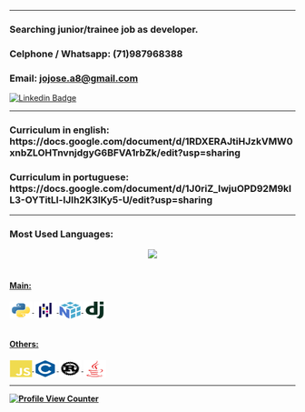 -----------------------------------------------------------------------------------------------------
### Searching junior/trainee job as developer. 
### Celphone / Whatsapp: (71)987968388<br>
### Email: jojose.a8@gmail.com
[![Linkedin Badge](https://img.shields.io/badge/-LinkedIn-blue?style=flat-square&logo=Linkedin&logoColor=white&link=https://www.linkedin.com/in/jos%C3%A9-antonio-085a2a197/)](https://www.linkedin.com/in/jos%C3%A9-antonio-085a2a197/)

-----------------------------------------------------------------------------------------------------
<h3>Curriculum in english: https://docs.google.com/document/d/1RDXERAJtiHJzkVMW0xnbZLOHTnvnjdgyG6BFVA1rbZk/edit?usp=sharing </h3>

<h3>Curriculum in portuguese: https://docs.google.com/document/d/1J0riZ_IwjuOPD92M9kIL3-OYTitLl-IJIh2K3IKy5-U/edit?usp=sharing </h3>

-----------------------------------------------------------------------------------------------------
### Most Used Languages:
<div align="center">
  <a href="https://github.com/JoseAntonioIosephvsAnthonivs">
  <img height="180em" src="https://github-readme-stats.vercel.app/api/top-langs/?username=JoseAntonioIosephvsAnthonivs&layout=compact&langs_count=7&theme=dracula"/>
</div>

<div style="display: inline_block"><br>
  
   <h4>Main: <h4>
   <img align="center" alt="Python" height="30" width="40" src="https://raw.githubusercontent.com/devicons/devicon/master/icons/python/python-original.svg">  
 
   <img align="center" alt="Pandas" height="30" width="40" src="https://raw.githubusercontent.com/devicons/devicon/master/icons/pandas/pandas-original.svg">  
   <img align="center" alt="numpy" height="30" width="40" src="https://raw.githubusercontent.com/devicons/devicon/master/icons/numpy/numpy-original.svg">  
   <img align="center" alt="django" height="30" width="40" src="https://raw.githubusercontent.com/devicons/devicon/master/icons/django/django-plain.svg">
  <br><br>
    <h4>Others: <h4>
  <img align="center" alt="Js" height="30" width="40" src="https://raw.githubusercontent.com/devicons/devicon/master/icons/javascript/javascript-plain.svg">
   <img align="center" alt="c" height="30" width="40" src="https://raw.githubusercontent.com/devicons/devicon/master/icons/c/c-plain.svg">

   <img align="center" alt="rust" height="30" width="40" src="https://raw.githubusercontent.com/devicons/devicon/master/icons/rust/rust-plain.svg">
      
   <img align="center" alt="java" height="30" width="40" src="https://raw.githubusercontent.com/devicons/devicon/master/icons/java/java-plain.svg">


-----------------------------------------------------------------------------------------

![Profile View Counter](https://komarev.com/ghpvc/?username=Tanu-N-Prabhu)
